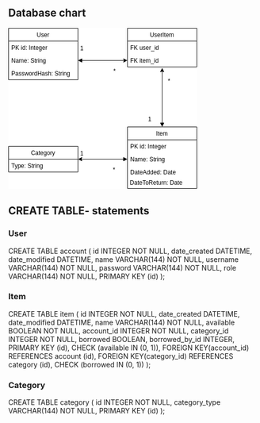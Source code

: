 ## Database chart 
<img src="https://github.com/uberballo/Pawnstore/blob/master/documentation/databaseChart.png">  

## CREATE TABLE- statements
### User
CREATE TABLE account (
	id INTEGER NOT NULL, 
	date_created DATETIME, 
	date_modified DATETIME, 
	name VARCHAR(144) NOT NULL, 
	username VARCHAR(144) NOT NULL, 
	password VARCHAR(144) NOT NULL, 
	role VARCHAR(144) NOT NULL, 
	PRIMARY KEY (id)
);

### Item
CREATE TABLE item (
	id INTEGER NOT NULL, 
	date_created DATETIME, 
	date_modified DATETIME, 
	name VARCHAR(144) NOT NULL, 
	available BOOLEAN NOT NULL, 
	account_id INTEGER NOT NULL, 
	category_id INTEGER NOT NULL, 
	borrowed BOOLEAN, 
	borrowed_by_id INTEGER, 
	PRIMARY KEY (id), 
	CHECK (available IN (0, 1)), 
	FOREIGN KEY(account_id) REFERENCES account (id), 
	FOREIGN KEY(category_id) REFERENCES category (id), 
	CHECK (borrowed IN (0, 1))
);

### Category
CREATE TABLE category (
	id INTEGER NOT NULL, 
	category_type VARCHAR(144) NOT NULL, 
	PRIMARY KEY (id)
);
